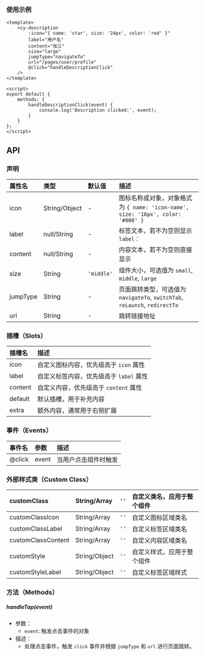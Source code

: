 ### 使用示例

```vue
<template>
    <cy-description 
        :icon="{ name: 'star', size: '24px', color: 'red' }" 
        label="用户名" 
        content="张三" 
        size="large" 
        jumpType="navigateTo" 
        url="/pages/user/profile"
        @click="handleDescriptionClick"
    />
</template>

<script>
export default {
    methods: {
        handleDescriptionClick(event) {
            console.log('Description clicked:', event);
        }
    }
};
</script>
```



## API

### 声明

| 属性名   | 类型          | 默认值     | 描述                                                         |
| :------- | :------------ | :--------- | :----------------------------------------------------------- |
| icon     | String/Object | -          | 图标名称或对象，对象格式为 `{ name: 'icon-name', size: '16px', color: '#000' }` |
| label    | null/String   | -          | 标签文本，若不为空则显示 `label：`                           |
| content  | null/String   | -          | 内容文本，若不为空则直接显示                                 |
| size     | String        | `'middle'` | 组件大小，可选值为 `small`, `middle`, `large`                |
| jumpType | String        | -          | 页面跳转类型，可选值为 `navigateTo`, `switchTab`, `reLaunch`, `redirectTo` |
| url      | String        | -          | 跳转链接地址                                                 |



### 插槽（Slots）

| 插槽名  | 描述                                    |
| :------ | :-------------------------------------- |
| icon    | 自定义图标内容，优先级高于 `icon` 属性  |
| label   | 自定义标签内容，优先级高于 `label` 属性 |
| content | 自定义内容，优先级高于 `content` 属性   |
| default | 默认插槽，用于补充内容                  |
| extra   | 额外内容，通常用于右侧扩展              |



### 事件（Events）

| 事件名 | 参数  | 描述                 |
| :----- | :---- | :------------------- |
| @click | event | 当用户点击组件时触发 |



### **外部样式类（Custom Class）**

| customClass        | String/Array  | `''` | 自定义类名，应用于整个组件 |
| :----------------- | :------------ | :--- | :------------------------- |
| customClassIcon    | String/Array  | `''` | 自定义图标区域类名         |
| customClassLabel   | String/Array  | `''` | 自定义标签区域类名         |
| customClassContent | String/Array  | `''` | 自定义内容区域类名         |
| customStyle        | String/Object | `''` | 自定义样式，应用于整个组件 |
| customStyleLabel   | String/Object | `''` | 自定义标签区域样式         |

### 方法（Methods）

##### handleTap(event)

- 参数：
  - `event`: 触发点击事件的对象
- 描述：
  - 处理点击事件，触发 `click` 事件并根据 `jumpType` 和 `url` 进行页面跳转。